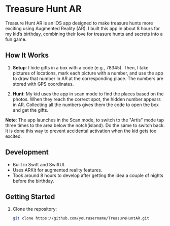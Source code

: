 # Treasure Hunt AR

Treasure Hunt AR is an iOS app designed to make treasure hunts more exciting using Augmented Reality (AR). I built this app in about 8 hours for my kid’s birthday, combining their love for treasure hunts and secrets into a fun game.

## How It Works

1. **Setup**: I hide gifts in a box with a code (e.g., 78345). Then, I take pictures of locations, mark each picture with a number, and use the app to draw that number in AR at the corresponding place. The numbers are stored with GPS coordinates.

2. **Hunt**: My kid uses the app in scan mode to find the places based on the photos. When they reach the correct spot, the hidden number appears in AR. Collecting all the numbers gives them the code to open the box and get the gifts.

**Note**: The app launches in the Scan mode, to switch to the "Artis" mode tap three times to the area below the notch(island). Do the same to switch back. It is done this way to prevent accidental activation when the kid gets too excited.

## Development

- Built in Swift and SwiftUI.
- Uses ARKit for augmented reality features.
- Took around 8 hours to develop after getting the idea a couple of nights before the birthday.

## Getting Started

1. Clone the repository:
   ```bash
   git clone https://github.com/yourusername/TreasureHuntAR.git
